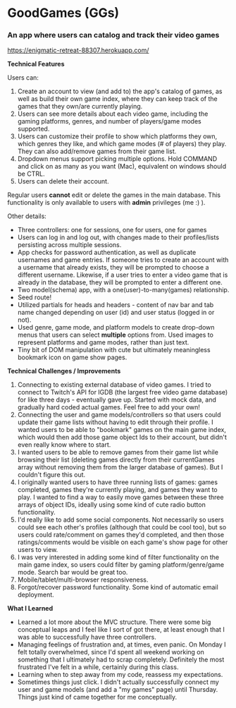 # GoodGames (GGs)
### An app where users can catalog and track their video games
https://enigmatic-retreat-88307.herokuapp.com/

**Technical Features**

Users can:
1. Create an account to view (and add to) the app's catalog of games, as well as build their own game index, where they can keep track of the games that they own/are currently playing.
2. Users can see more details about each video game, including the gaming platforms, genres, and number of players/game modes supported.
3. Users can customize their profile to show which platforms they own, which genres they like, and which game modes (# of players) they play. They can also add/remove games from their game list.
4. Dropdown menus support picking multiple options. Hold COMMAND and click on as many as you want (Mac), equivalent on windows should be CTRL.
5. Users can delete their account.

Regular users **cannot** edit or delete the games in the main database. This functionality is only available to users with **admin** privileges (me :) ).

Other details:
- Three controllers: one for sessions, one for users, one for games
- Users can log in and log out, with changes made to their profiles/lists persisting across multiple sessions.
- App checks for password authentication, as well as duplicate usernames and game entries. If someone tries to create an account with a username that already exists, they will be prompted to choose a different username. Likewise, if a user tries to enter a video game that is already in the database, they will be prompted to enter a different one.
- Two model(schema) app, with a one(user)-to-many(games) relationship.
- Seed route!
- Utilized partials for heads and headers - content of nav bar and tab name changed depending on user (id) and user status (logged in or not).
- Used genre, game mode, and platform models to create drop-down menus that users can select **multiple** options from. Used images to represent platforms and game modes, rather than just text.
- Tiny bit of DOM manipulation with cute but ultimately meaningless bookmark icon on game show pages.


**Technical Challenges / Improvements**
1. Connecting to existing external database of video games. I tried to connect to Twitch's API for IGDB (the largest free video game database) for like three days - eventually gave up. Started with mock data, and gradually hard coded actual games. Feel free to add your own!
2. Connecting the user and game models/controllers so that users could update their game lists without having to edit through their profile. I wanted users to be able to "bookmark" games on the main game index, which would then add those game object Ids to their account, but didn't even really know where to start.
3. I wanted users to be able to remove games from their game list while browsing their list (deleting games directly from their currentGames array without removing them from the larger database of games). But I couldn't figure this out.
4. I originally wanted users to have three running lists of games: games completed, games they're currently playing, and games they want to play. I wanted to find a way to easily move games between these three arrays of object IDs, ideally using some kind of cute radio button functionality.
5. I'd really like to add some social components. Not necessarily so users could see each other's profiles (although that could be cool too), but so users could rate/comment on games they'd completed, and then those ratings/comments would be visible on each game's show page for other users to view.
6. I was very interested in adding some kind of filter functionality on the main game index, so users could filter by gaming platform/genre/game mode. Search bar would be great too.
7. Mobile/tablet/multi-browser responsiveness.
8. Forgot/recover password functionality. Some kind of automatic email deployment.

**What I Learned**
- Learned a lot more about the MVC structure. There were some big conceptual leaps and I feel like I sort of got there, at least enough that I was able to successfully have three controllers.
- Managing feelings of frustration and, at times, even panic. On Monday I felt totally overwhelmed, since I'd spent all weekend working on something that I ultimately had to scrap completely. Definitely the most frustrated I've felt in a while, certainly during this class.
- Learning when to step away from my code, reassess my expectations.
- Sometimes things just click. I didn't actually successfully connect my user and game models (and add a "my games" page) until Thursday. Things just kind of came together for me conceptually.
